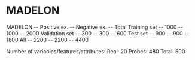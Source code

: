# MADELON

MADELON -- Positive ex. -- Negative ex. -- Total
Training set -- 1000 -- 1000 -- 2000
Validation set -- 300 -- 300 -- 600
Test set -- 900 -- 900 -- 1800
All -- 2200 -- 2200 -- 4400

Number of variables/features/attributes:
Real: 20
Probes: 480
Total: 500
